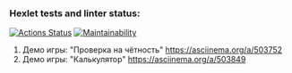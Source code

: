 ### Hexlet tests and linter status:
[![Actions Status](https://github.com/ingotr/java-project-lvl1/workflows/hexlet-check/badge.svg)](https://github.com/ingotr/java-project-lvl1/actions)
[![Maintainability](https://api.codeclimate.com/v1/badges/a99a88d28ad37a79dbf6/maintainability)](https://codeclimate.com/github/codeclimate/codeclimate/maintainability)

1) Демо игры: "Проверка на чётность"
https://asciinema.org/a/503752
2) Демо игры: "Калькулятор"
https://asciinema.org/a/503849
